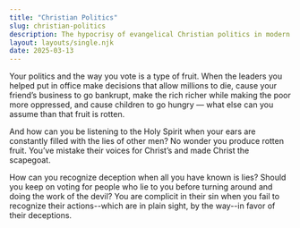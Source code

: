 ```yaml
---
title: "Christian Politics"
slug: christian-politics
description: The hypocrisy of evangelical Christian politics in modern America.
layout: layouts/single.njk
date: 2025-03-13
---
```


Your politics and the way you vote is a type of fruit. When the leaders you helped put in office make decisions that allow millions to die, cause your friend’s business to go bankrupt, make the rich richer while making the poor more oppressed, and cause children to go hungry — what else can you assume than that fruit is rotten.

And how can you be listening to the Holy Spirit when your ears are constantly filled with the lies of other men? No wonder you produce rotten fruit. You’ve mistake their voices for Christ’s and made Christ the scapegoat.

How can you recognize deception when all you have known is lies? Should you keep on voting for people who lie to you before turning around and doing the work of the devil? You are complicit in their sin when you fail to recognize their actions--which are in plain sight, by the way--in favor of their deceptions.
